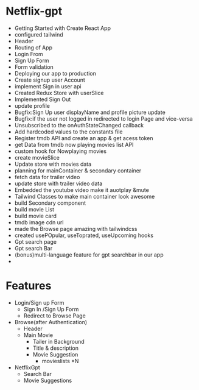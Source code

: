 # Netflix-gpt

- Getting Started with Create React App
- configured tailwind
- Header
- Routing of App
- Login From
- Sign Up Form
- Form validation
- Deploying our app to production
- Create signup user Account
- implement Sign in user api
- Created Redux Store with userSlice
- Implemented Sign Out
- update profile
- Bugfix:Sign Up user displayName and profile picture update
- Bugfix:if the user not logged in redirected to login Page and vice-versa
- Unsubscribed to the onAuthStateChanged callback
- Add hardcoded values to the constants file
- Register tmdb API and create an app & get acess token
- get Data from tmdb now playing movies list API
- custom hook for Nowplaying movies
- create movieSlice
- Update store with movies data
- planning for mainContainer & secondary container
- fetch data for trailer video
- update store with trailer video data
- Embedded the youtube video make it auotplay &mute
- Tailwind Classes to make main container look awesome
- build Secondary component
- build movie List
- build movie card
- tmdb image cdn url
- made the Browse page amazing with tailwindcss
- created usePOpular, useToprated, useUpcoming hooks
- Gpt search page 
- Gpt search Bar
- (bonus)multi-language feature for gpt searchbar in our app
-  



# Features
- Login/Sign up Form
    - Sign In /Sign Up Form
    - Redirect to Browse Page
- Browse(after Authentication)
    - Header
    - Main Movie
        - Tailer in Background
        - Title & description
        - Movie Suggestion
            - movieslists *N
- NetflixGpt
    - Search Bar
    - Movie Suggestions